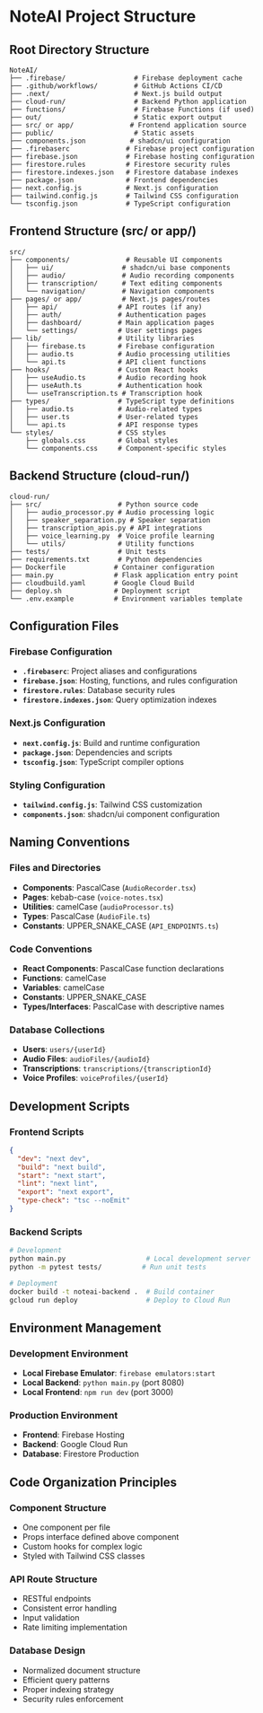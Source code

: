 # NoteAI Project Structure

## Root Directory Structure
```
NoteAI/
├── .firebase/                 # Firebase deployment cache
├── .github/workflows/         # GitHub Actions CI/CD
├── .next/                     # Next.js build output
├── cloud-run/                 # Backend Python application
├── functions/                 # Firebase Functions (if used)
├── out/                       # Static export output
├── src/ or app/              # Frontend application source
├── public/                    # Static assets
├── components.json           # shadcn/ui configuration
├── .firebaserc              # Firebase project configuration
├── firebase.json            # Firebase hosting configuration
├── firestore.rules          # Firestore security rules
├── firestore.indexes.json   # Firestore database indexes
├── package.json             # Frontend dependencies
├── next.config.js           # Next.js configuration
├── tailwind.config.js       # Tailwind CSS configuration
└── tsconfig.json            # TypeScript configuration
```

## Frontend Structure (src/ or app/)
```
src/
├── components/              # Reusable UI components
│   ├── ui/                 # shadcn/ui base components
│   ├── audio/              # Audio recording components
│   ├── transcription/      # Text editing components
│   └── navigation/         # Navigation components
├── pages/ or app/          # Next.js pages/routes
│   ├── api/               # API routes (if any)
│   ├── auth/              # Authentication pages
│   ├── dashboard/         # Main application pages
│   └── settings/          # User settings pages
├── lib/                   # Utility libraries
│   ├── firebase.ts        # Firebase configuration
│   ├── audio.ts           # Audio processing utilities
│   └── api.ts             # API client functions
├── hooks/                 # Custom React hooks
│   ├── useAudio.ts        # Audio recording hook
│   ├── useAuth.ts         # Authentication hook
│   └── useTranscription.ts # Transcription hook
├── types/                 # TypeScript type definitions
│   ├── audio.ts           # Audio-related types
│   ├── user.ts            # User-related types
│   └── api.ts             # API response types
└── styles/                # CSS styles
    ├── globals.css        # Global styles
    └── components.css     # Component-specific styles
```

## Backend Structure (cloud-run/)
```
cloud-run/
├── src/                   # Python source code
│   ├── audio_processor.py # Audio processing logic
│   ├── speaker_separation.py # Speaker separation
│   ├── transcription_apis.py # API integrations
│   ├── voice_learning.py  # Voice profile learning
│   └── utils/             # Utility functions
├── tests/                 # Unit tests
├── requirements.txt       # Python dependencies
├── Dockerfile            # Container configuration
├── main.py               # Flask application entry point
├── cloudbuild.yaml       # Google Cloud Build
├── deploy.sh             # Deployment script
└── .env.example          # Environment variables template
```

## Configuration Files

### Firebase Configuration
- **`.firebaserc`**: Project aliases and configurations
- **`firebase.json`**: Hosting, functions, and rules configuration
- **`firestore.rules`**: Database security rules
- **`firestore.indexes.json`**: Query optimization indexes

### Next.js Configuration
- **`next.config.js`**: Build and runtime configuration
- **`package.json`**: Dependencies and scripts
- **`tsconfig.json`**: TypeScript compiler options

### Styling Configuration
- **`tailwind.config.js`**: Tailwind CSS customization
- **`components.json`**: shadcn/ui component configuration

## Naming Conventions

### Files and Directories
- **Components**: PascalCase (`AudioRecorder.tsx`)
- **Pages**: kebab-case (`voice-notes.tsx`)
- **Utilities**: camelCase (`audioProcessor.ts`)
- **Types**: PascalCase (`AudioFile.ts`)
- **Constants**: UPPER_SNAKE_CASE (`API_ENDPOINTS.ts`)

### Code Conventions
- **React Components**: PascalCase function declarations
- **Functions**: camelCase
- **Variables**: camelCase
- **Constants**: UPPER_SNAKE_CASE
- **Types/Interfaces**: PascalCase with descriptive names

### Database Collections
- **Users**: `users/{userId}`
- **Audio Files**: `audioFiles/{audioId}`
- **Transcriptions**: `transcriptions/{transcriptionId}`
- **Voice Profiles**: `voiceProfiles/{userId}`

## Development Scripts

### Frontend Scripts
```json
{
  "dev": "next dev",
  "build": "next build",
  "start": "next start",
  "lint": "next lint",
  "export": "next export",
  "type-check": "tsc --noEmit"
}
```

### Backend Scripts
```bash
# Development
python main.py                    # Local development server
python -m pytest tests/          # Run unit tests

# Deployment
docker build -t noteai-backend .  # Build container
gcloud run deploy                 # Deploy to Cloud Run
```

## Environment Management

### Development Environment
- **Local Firebase Emulator**: `firebase emulators:start`
- **Local Backend**: `python main.py` (port 8080)
- **Local Frontend**: `npm run dev` (port 3000)

### Production Environment
- **Frontend**: Firebase Hosting
- **Backend**: Google Cloud Run
- **Database**: Firestore Production

## Code Organization Principles

### Component Structure
- One component per file
- Props interface defined above component
- Custom hooks for complex logic
- Styled with Tailwind CSS classes

### API Route Structure
- RESTful endpoints
- Consistent error handling
- Input validation
- Rate limiting implementation

### Database Design
- Normalized document structure
- Efficient query patterns
- Proper indexing strategy
- Security rules enforcement